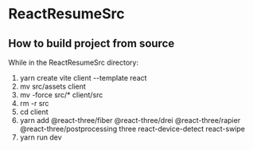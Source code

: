 # ReactResumeSrc

## How to build project from source

While in the ReactResumeSrc directory:
1. yarn create vite client --template react
2. mv src/assets client
3. mv -force src/* client/src
4. rm -r src
5. cd client
6. yarn add @react-three/fiber @react-three/drei @react-three/rapier @react-three/postprocessing three react-device-detect react-swipe
7. yarn run dev
